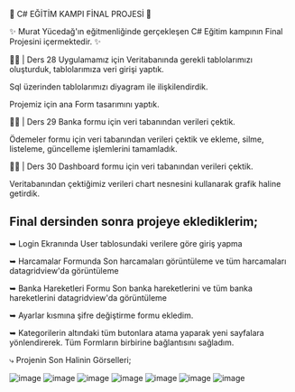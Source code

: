 🎯 C# EĞİTİM KAMPI FİNAL PROJESİ 🎯

✨ Murat Yücedağ'ın eğitmenliğinde gerçekleşen C# Eğitim kampının Final Projesini içermektedir. ✨

✍🏼 | Ders 28
  Uygulamamız için Veritabanında gerekli tablolarımızı oluşturduk, tablolarımıza veri girişi yaptık.

  Sql üzerinden tablolarımızı diyagram ile ilişkilendirdik.
  
  Projemiz için ana Form tasarımını yaptık.

✍🏼 | Ders 29
  Banka formu için veri tabanından verileri çektik.
  
  Ödemeler formu için veri tabanından verileri çektik ve ekleme, silme, listeleme, güncelleme işlemlerini tamamladık.

✍🏼 | Ders 30
  Dashboard formu için veri tabanından verileri çektik.
  
  Veritabanından çektiğimiz verileri chart nesnesini kullanarak grafik haline getirdik.

Final dersinden sonra projeye eklediklerim;
----------------------------------------------------------------------
➥ Login Ekranında User tablosundaki verilere göre giriş yapma

➥ Harcamalar Formunda Son harcamaları görüntüleme ve tüm harcamaları datagridview'da görüntüleme

➥ Banka Hareketleri Formu Son banka hareketlerini ve tüm banka hareketlerini datagridview'da görüntüleme

➥ Ayarlar kısmına şifre değiştirme formu ekledim. 

➥ Kategorilerin altındaki tüm butonlara atama yaparak yeni sayfalara yönlendirerek. Tüm Formların birbirine bağlantısını sağladım.




⤷  Projenin Son Halinin Görselleri;

![image](https://github.com/user-attachments/assets/9b8f9b9e-bd78-4448-844c-349197915142)
![image](https://github.com/user-attachments/assets/1a174330-52c5-41e8-a469-8b4f9d6508a3)
![image](https://github.com/user-attachments/assets/67b99c94-798a-45b9-9e9d-3e68415a5aeb)
![image](https://github.com/user-attachments/assets/05ea4a3a-c0be-4f2c-a00c-352e9a9e4c13)
![image](https://github.com/user-attachments/assets/b403257a-14f2-42b1-a3a2-f5abcc6b6bfe)
![image](https://github.com/user-attachments/assets/36f97044-451c-4bbb-b85a-9fe2cfaba08f)
![image](https://github.com/user-attachments/assets/1e3fbed9-a71f-4dd1-9b83-4aa555dc22d5)




